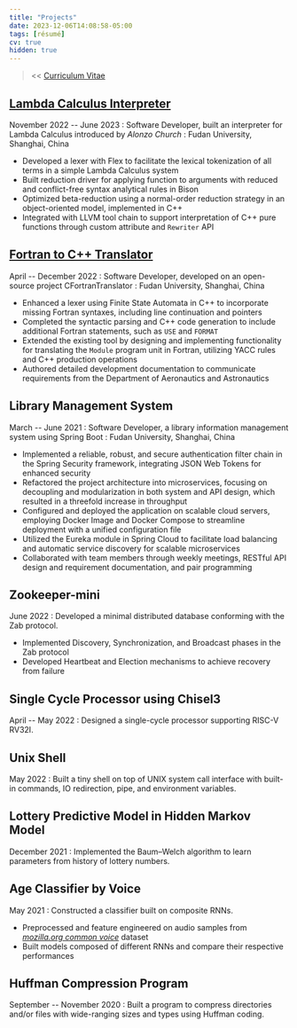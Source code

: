 ```yaml
---
title: "Projects"
date: 2023-12-06T14:08:58-05:00
tags: [résumé]
cv: true
hidden: true
---
```


> << [Curriculum Vitae](/posts/cv)
## [Lambda Calculus Interpreter]("https://github.com/YHN-ice/LambdaCalculusParser")
November 2022 -- June 2023
: Software Developer, built an interpreter for Lambda Calculus introduced by _Alonzo Church_ 
: Fudan University, Shanghai, China 
- Developed a lexer with Flex to facilitate the lexical tokenization of all terms in a simple Lambda Calculus system
- Built reduction driver for applying function to arguments with reduced and conflict-free syntax analytical rules in Bison 
- Optimized beta-reduction using a normal-order reduction strategy in an object-oriented model, implemented in C++
- Integrated with LLVM tool chain to support interpretation of C++ pure functions through custom attribute and `Rewriter` API

## [Fortran to C++ Translator]("https://github.com/YHN-ice/CFortranTranslator") 
April -- December 2022
: Software Developer, developed on an open-source project CFortranTranslator 
: Fudan University, Shanghai, China 
- Enhanced a lexer using Finite State Automata in C++ to incorporate missing Fortran syntaxes, including line continuation and pointers
- Completed the syntactic parsing and C++ code generation to include additional Fortran statements, such as `USE` and `FORMAT`
- Extended the existing tool by designing and implementing functionality for translating the `Module` program unit in Fortran, utilizing YACC rules and C++ production operations
- Authored detailed development documentation to communicate requirements from the Department of Aeronautics and Astronautics

## Library Management System
March -- June 2021
: Software Developer, a library information management system using Spring Boot 
: Fudan University, Shanghai, China 
- Implemented a reliable, robust, and secure authentication filter chain in the Spring Security framework, integrating JSON Web Tokens for enhanced security
- Refactored the project architecture into microservices, focusing on decoupling and modularization in both system and API design, which resulted in a threefold increase in throughput
- Configured and deployed the application on scalable cloud servers, employing Docker Image and Docker Compose to streamline deployment with a unified configuration file
- Utilized the Eureka module in Spring Cloud to facilitate load balancing and automatic service discovery for scalable microservices
- Collaborated with team members through weekly meetings, RESTful API design and requirement documentation, and pair programming

## Zookeeper-mini
June 2022
: Developed a minimal distributed database conforming with the Zab protocol.
+ Implemented Discovery, Synchronization, and Broadcast phases in the Zab protocol 
+ Developed Heartbeat and Election mechanisms to achieve recovery from failure
## Single Cycle Processor using Chisel3
April -- May 2022
: Designed a single-cycle processor supporting RISC-V RV32I.
## Unix Shell
May 2022
: Built a tiny shell on top of UNIX system call interface with built-in commands, IO redirection, pipe, and environment variables.
## Lottery Predictive Model in Hidden Markov Model
December 2021
: Implemented the Baum–Welch algorithm to learn parameters from history of lottery numbers.
## Age Classifier by Voice
May 2021
: Constructed a classifier built on composite RNNs.
+ Preprocessed and feature engineered on audio samples from [*mozilla.org common voice*](https://commonvoice.mozilla.org) dataset 
+ Built models composed of different RNNs and compare their respective performances
## Huffman Compression Program
September -- November 2020
: Built a program to compress directories and/or files with wide-ranging sizes and types using Huffman coding.
